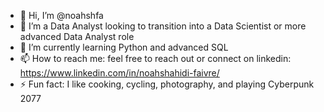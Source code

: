 - 👋 Hi, I’m @noahshfa
- 👀 I’m a Data Analyst looking to transition into a Data Scientist or more advanced Data Analyst role
- 🌱 I’m currently learning Python and advanced SQL
- 📫 How to reach me: feel free to reach out or connect on linkedin: https://www.linkedin.com/in/noahshahidi-faivre/
- ⚡ Fun fact: I like cooking, cycling, photography, and playing Cyberpunk 2077

